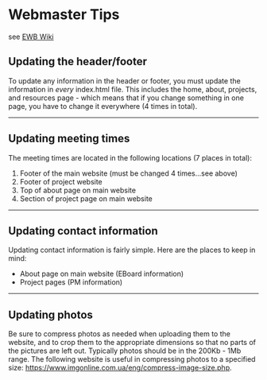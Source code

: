 # Webmaster Tips
see [EWB Wiki](http://cuewb.org/wiki/)

## Updating the header/footer
To update any information in the header or footer, you must update the information in *every* index.html file. This includes the home, about, projects, and resources page - which means that if you change something in one page, you have to change it everywhere (4 times in total).

----
## Updating meeting times
The meeting times are located in the following locations (7 places in total):

1. Footer of the main website (must be changed 4 times...see above)
2. Footer of project website
3. Top of about page on main website
4. Section of project page on main website

----
## Updating contact information
Updating contact information is fairly simple. Here are the places to keep in mind:

* About page on main website (EBoard information)
* Project pages (PM information)

----
## Updating photos
Be sure to compress photos as needed when uploading them to the website, and to crop them to the appropriate dimensions so that no parts of the pictures are left out. Typically photos should be in the 200Kb - 1Mb range. The following website is useful in compressing photos to a specified size: https://www.imgonline.com.ua/eng/compress-image-size.php.
